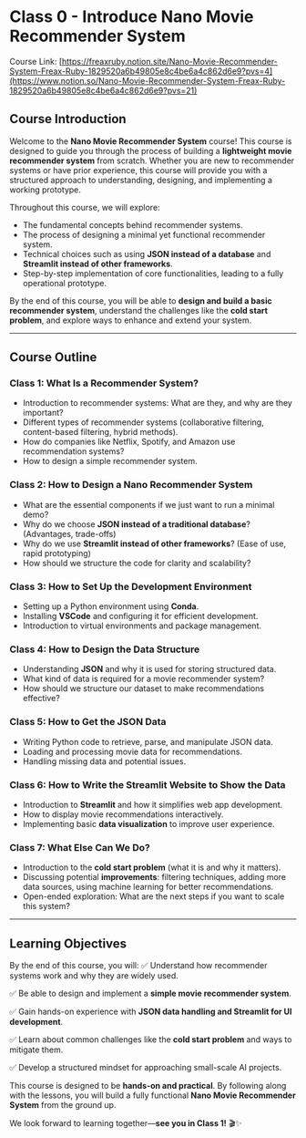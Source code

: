 # Class 0 - Introduce Nano Movie Recommender System
Course Link: [https://freaxruby.notion.site/Nano-Movie-Recommender-System-Freax-Ruby-1829520a6b49805e8c4be6a4c862d6e9?pvs=4](https://www.notion.so/Nano-Movie-Recommender-System-Freax-Ruby-1829520a6b49805e8c4be6a4c862d6e9?pvs=21)

## **Course Introduction**

Welcome to the **Nano Movie Recommender System** course! This course is designed to guide you through the process of building a **lightweight movie recommender system** from scratch. Whether you are new to recommender systems or have prior experience, this course will provide you with a structured approach to understanding, designing, and implementing a working prototype.

Throughout this course, we will explore:

- The fundamental concepts behind recommender systems.
- The process of designing a minimal yet functional recommender system.
- Technical choices such as using **JSON instead of a database** and **Streamlit instead of other frameworks**.
- Step-by-step implementation of core functionalities, leading to a fully operational prototype.

By the end of this course, you will be able to **design and build a basic recommender system**, understand the challenges like the **cold start problem**, and explore ways to enhance and extend your system.

---

## **Course Outline**

### **Class 1: What Is a Recommender System?**

- Introduction to recommender systems: What are they, and why are they important?
- Different types of recommender systems (collaborative filtering, content-based filtering, hybrid methods).
- How do companies like Netflix, Spotify, and Amazon use recommendation systems?
- How to design a simple recommender system.

### **Class 2: How to Design a Nano Recommender System**

- What are the essential components if we just want to run a minimal demo?
- Why do we choose **JSON instead of a traditional database**? (Advantages, trade-offs)
- Why do we use **Streamlit instead of other frameworks**? (Ease of use, rapid prototyping)
- How should we structure the code for clarity and scalability?

### **Class 3: How to Set Up the Development Environment**

- Setting up a Python environment using **Conda**.
- Installing **VSCode** and configuring it for efficient development.
- Introduction to virtual environments and package management.

### **Class 4: How to Design the Data Structure**

- Understanding **JSON** and why it is used for storing structured data.
- What kind of data is required for a movie recommender system?
- How should we structure our dataset to make recommendations effective?

### **Class 5: How to Get the JSON Data**

- Writing Python code to retrieve, parse, and manipulate JSON data.
- Loading and processing movie data for recommendations.
- Handling missing data and potential issues.

### **Class 6: How to Write the Streamlit Website to Show the Data**

- Introduction to **Streamlit** and how it simplifies web app development.
- How to display movie recommendations interactively.
- Implementing basic **data visualization** to improve user experience.

### **Class 7: What Else Can We Do?**

- Introduction to the **cold start problem** (what it is and why it matters).
- Discussing potential **improvements**: filtering techniques, adding more data sources, using machine learning for better recommendations.
- Open-ended exploration: What are the next steps if you want to scale this system?

---

## **Learning Objectives**

By the end of this course, you will:
✅ Understand how recommender systems work and why they are widely used.

✅ Be able to design and implement a **simple movie recommender system**.

✅ Gain hands-on experience with **JSON data handling and Streamlit for UI development**.

✅ Learn about common challenges like the **cold start problem** and ways to mitigate them.

✅ Develop a structured mindset for approaching small-scale AI projects.

This course is designed to be **hands-on and practical**. By following along with the lessons, you will build a fully functional **Nano Movie Recommender System** from the ground up.

We look forward to learning together—**see you in Class 1!** 🎬✨